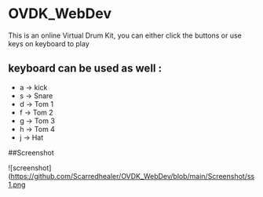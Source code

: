 # OVDK_WebDev
This is an online Virtual Drum Kit, you can either click the buttons or use keys on keyboard to play

## keyboard can be used as well :
- a -> kick
- s -> Snare
- d -> Tom 1
- f -> Tom 2
- g -> Tom 3
- h -> Tom 4
- j -> Hat

##Screenshot

![screenshot](https://github.com/Scarredhealer/OVDK_WebDev/blob/main/Screenshot/ss1.png
